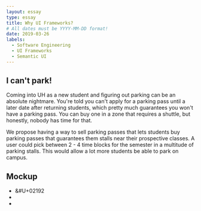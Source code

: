 ```yaml
---
layout: essay
type: essay
title: Why UI Frameworks? 
# All dates must be YYYY-MM-DD format!
date: 2019-03-26
labels:
  - Software Engineering
  - UI Frameworks
  - Semantic UI
---
```


<h2> I can't park! </h2>

Coming into UH as a new student and figuring out parking can be an absolute nightmare. You're told you can't apply for
a parking pass until a later date after returning students, which pretty much guarantees you won't have a parking pass.
You can buy one in a zone that requires a shuttle, but honestly, nobody has time for that. 

We propose having a way to sell parking passes that lets students buy parking passes that guarantees them stalls near
their prospective classes. A user could pick between 2 - 4 time blocks for the semester in a multitude of parking stalls.
This would allow a lot more students be able to park on campus.

<h2>Mockup</h2>
 
<ul>
  <li>&#U+02192</li>
  <li></li>
  <li></li>
</ul>

